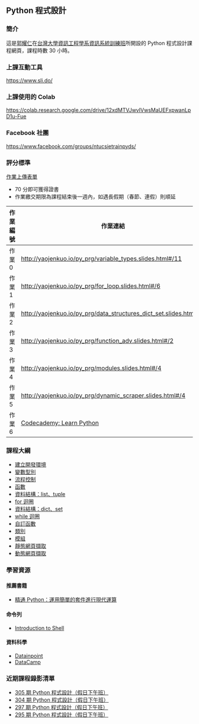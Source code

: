 ## Python 程式設計

### 簡介

這是[郭耀仁](https://www.facebook.com/yaojen.kuo.1)在[台灣大學資訊工程學系資訊系統訓練班](https://www.csie.ntu.edu.tw/train/)所開設的 Python 程式設計課程網頁，課程時數 30 小時。

### 上課互動工具

<https://www.sli.do/>

### 上課使用的 Colab

<https://colab.research.google.com/drive/12xdMTVJwvIVwsMaUEFxpwanLpD1u-Fue>

### Facebook 社團

<https://www.facebook.com/groups/ntucsietrainpyds/>

### 評分標準

[作業上傳表單](https://goo.gl/forms/ys2SDJ0LhBH6Fhw32)

- 70 分即可獲得證書
- 作業繳交期限為課程結束後一週內，如遇長假期（春節、連假）則順延

|作業編號|作業連結|作業分數|
|-------|------|-------|
|作業 0|<http://yaojenkuo.io/py_prg/variable_types.slides.html#/11>|20|
|作業 1|<http://yaojenkuo.io/py_prg/for_loop.slides.html#/6>|40|
|作業 2|<http://yaojenkuo.io/py_prg/data_structures_dict_set.slides.html#/3>|20|
|作業 3|<http://yaojenkuo.io/py_prg/function_adv.slides.html#/2>|30|
|作業 4|<http://yaojenkuo.io/py_prg/modules.slides.html#/4>|40|
|作業 5|<http://yaojenkuo.io/py_prg/dynamic_scraper.slides.html#/4>|50|
|作業 6|[Codecademy: Learn Python](https://www.codecademy.com/learn/learn-python)|70|

### 課程大綱

- [建立開發環境](http://yaojenkuo.io/py_prg/dev_env.slides.html)
- [變數型別](http://yaojenkuo.io/py_prg/variable_types.slides.html)
- [流程控制](http://yaojenkuo.io/py_prg/control_statement.slides.html)
- [函數](http://yaojenkuo.io/py_prg/function.slides.html)
- [資料結構：list、tuple](http://yaojenkuo.io/py_prg/data_structures_list_tuple.slides.html)
- [for 迴圈](http://yaojenkuo.io/py_prg/for_loop.slides.html)
- [資料結構：dict、set](http://yaojenkuo.io/py_prg/data_structures_dict_set.slides.html)
- [while 迴圈](http://yaojenkuo.io/py_prg/while_loop.slides.html)
- [自訂函數](http://yaojenkuo.io/py_prg/function_adv.slides.html)
- [類別](https://yaojenkuo.github.io/py_prg/class.slides.html)
- [模組](https://yaojenkuo.github.io/py_prg/modules.slides.html)
- [靜態網頁擷取](https://yaojenkuo.github.io/py_prg/static_scraper.slides.html)
- [動態網頁擷取](https://yaojenkuo.github.io/py_prg/dynamic_scraper.slides.html)

### 學習資源

#### 推薦書籍

- [精通 Python：運用簡單的套件進行現代運算](https://www.books.com.tw/products/0010690075)

#### 命令列

- [Introduction to Shell](https://www.datacamp.com/courses/introduction-to-shell-for-data-science?tap_a=5644-dce66f&tap_s=194899-1fb421)

#### 資料科學

- [Datainpoint](https://medium.com/datainpoint)
- [DataCamp](https://www.datacamp.com/courses/tech:python?tap_a=5644-dce66f&tap_s=194899-1fb421)

### 近期課程錄影清單

- [305 期 Python 程式設計（假日下午班）](https://www.youtube.com/playlist?list=PLEq7iw5uOtuXx0FR6sns7q4IShp05pnVw)
- [304 期 Python 程式設計（假日下午班）](https://www.youtube.com/playlist?list=PLEq7iw5uOtuVelbGqKk03asL1naRrtQSi)
- [297 期 Python 程式設計（假日下午班）](https://www.youtube.com/playlist?list=PLEq7iw5uOtuXrd08rbahS9_wYlGwi8mOe)
- [295 期 Python 程式設計（假日下午班）](https://www.youtube.com/playlist?list=PLEq7iw5uOtuVT07u5CS2-RPDhBBVpRYUv)
